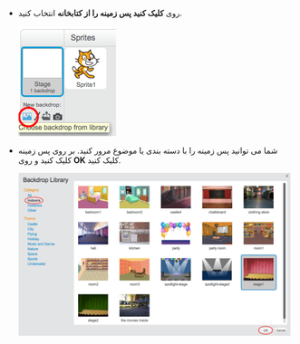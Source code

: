 + روی **کلیک کنید پس زمینه را از کتابخانه** انتخاب کنید.
    
    ![تصویری](images/stage-choose.png)

+ شما می توانید پس زمینه را با دسته بندی یا موضوع مرور کنید. بر روی پس زمینه کلیک کنید و روی **OK** کلیک کنید.
    
    ![تصویری](images/backdrop.png)